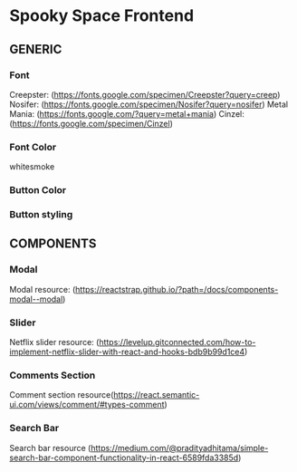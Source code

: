 # Spooky Space Frontend

## GENERIC

### Font

Creepster: (https://fonts.google.com/specimen/Creepster?query=creep)
Nosifer: (https://fonts.google.com/specimen/Nosifer?query=nosifer)
Metal Mania: (https://fonts.google.com/?query=metal+mania)
Cinzel: (https://fonts.google.com/specimen/Cinzel)

### Font Color

whitesmoke

### Button Color

### Button styling

## COMPONENTS

### Modal

Modal resource: (https://reactstrap.github.io/?path=/docs/components-modal--modal)

### Slider

Netflix slider resource: (https://levelup.gitconnected.com/how-to-implement-netflix-slider-with-react-and-hooks-bdb9b99d1ce4)

### Comments Section

Comment section resource(https://react.semantic-ui.com/views/comment/#types-comment)

### Search Bar

Search bar resource (https://medium.com/@pradityadhitama/simple-search-bar-component-functionality-in-react-6589fda3385d)
